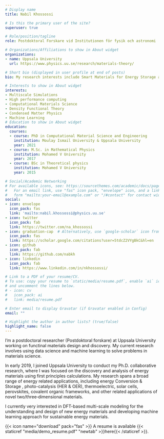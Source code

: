 ```yaml
---
# Display name
title: Nabil Khossossi

# Is this the primary user of the site?
superuser: true

# Role/position/tagline
role: Postdoktoral Forskare vid Institutionen för fysik och astronomi

# Organizations/Affiliations to show in About widget
organizations:
- name: Uppsala University
  url: https://www.physics.uu.se/research/materials-theory/

# Short bio (displayed in user profile at end of posts)
bio: My research interests include Smart Materials for Energy Storage and Conversion, Multiscale Simulations, High performance computing, Machine Learning.

# Interests to show in About widget
interests:
- Multiscale Simulations
- High performance computing
- Computational Materials Science
- Density Functional Theory
- Condensed Matter Physics
- Machine Learning
# Education to show in About widget
education:
  courses:
  - course: PhD in Computational Material Science and Engineering
    institution: Moulay Ismail University & Uppsala University
    year: 2021
  - course: M.Sc. in Mathematical Physics
    institution: Mohamed V University
    year: 2017
  - course: BSc in Theoretical physics 
    institution: Mohamed V University
    year: 2015

# Social/Academic Networking
# For available icons, see: https://sourcethemes.com/academic/docs/page-builder/#icons
#   For an email link, use "fas" icon pack, "envelope" icon, and a link in the
#   form "mailto:your-email@example.com" or "/#contact" for contact widget.
social:
- icon: envelope
  icon_pack: fas
  link: 'mailto:nabil.khossossi@physics.uu.se'
- icon: twitter
  icon_pack: fab
  link: https://twitter.com/na_khossossi
- icon: graduation-cap  # Alternatively, use `google-scholar` icon from `ai` icon pack
  icon_pack: fas
  link: https://scholar.google.com/citations?user=5tdcZ2VYgBkC&hl=en
- icon: github
  icon_pack: fab
  link: https://github.com/nabkh
- icon: linkedin
  icon_pack: fab
  link: https://www.linkedin.com/in/nkhossossi/

# Link to a PDF of your resume/CV.
# To use: copy your resume to `static/media/resume.pdf`, enable `ai` icons in `params.toml`, 
# and uncomment the lines below.
# - icon: cv
#   icon_pack: ai
#   link: media/resume.pdf

# Enter email to display Gravatar (if Gravatar enabled in Config)
email: ""

# Highlight the author in author lists? (true/false)
highlight_name: false
---
```


I’m a postdoctoral researcher (Postdoktoral forskare) at Uppsala University working on functinal materials design and discovery. My current research involves using data science and machine learning to solve problems in materials science.

In early 2019, I joined Uppsala University to conduct my Ph.D. collaborative research, where I was focused on the discovery and analysis of energy materials using first principles calculations. My research spans a broad range of energy related applications, including energy Conversion & Storage , photo-catalysis (HER & OER), thermoelectric, solar cells, perovskites, covalent organic frameworks, and other related applications of novel two/three‐dimensional materials.

I currently very interested in DFT-based multi-scale modeling for the understanding and design of new energy materials and developing machine learning approach for sustainable energy materials.

{{< icon name="download" pack="fas" >}} A resume is available {{< staticref "media/demo_resume.pdf" "newtab" >}}here{{< /staticref >}}.
